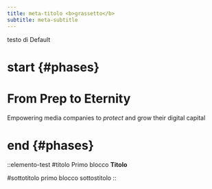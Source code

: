 ```yaml
---
title: meta-titolo <b>grassetto</b>
subtitle: meta-subtitle
---
```

testo di Default

# start {#phases}
 
# From Prep to **Eternity**

Empowering media companies to *protect* and grow their digital capital

# end {#phases}

::elemento-test
#titolo
Primo blocco **Titolo**

#sottotitolo
primo blocco sottostitolo
::
